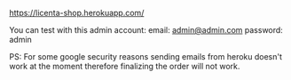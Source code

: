 https://licenta-shop.herokuapp.com/

You can test with this admin account:
email: admin@admin.com
password: admin

PS: For some google security reasons sending emails from heroku doesn't work at the moment therefore finalizing the order will not work.
